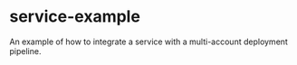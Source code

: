 # service-example

An example of how to integrate a service with a multi-account deployment pipeline.
